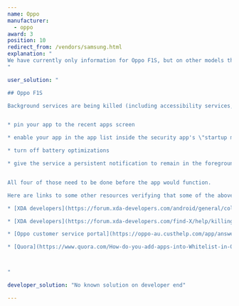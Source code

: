 ```yaml
---
name: Oppo
manufacturer:
  - oppo
award: 3
position: 10
redirect_from: /vendors/samsung.html
explanation: "
We have currently only information for Oppo F1S, but on other models the situation may well be similar.
"

user_solution: "

## Oppo F1S

Background services are being killed (including accessibility services, which then need re-enabling) every time you turn the screen off. So far, a workaround for this is:


* pin your app to the recent apps screen

* enable your app in the app list inside the security app's \"startup manager\" and \"floating app list\" (com.coloros.safecenter / com.coloros.safecenter.permission.Permission)

* turn off battery optimizations

* give the service a persistent notification to remain in the foreground


All four of those need to be done before the app would function.

Here are links to some other resources verifying that some of the above steps work on other Oppo devices:

* [XDA developers](https://forum.xda-developers.com/android/general/coloros-5-0-how-to-allow-apps-running-t3847738)

* [XDA developers](https://forum.xda-developers.com/find-X/help/killing-apps-screen-off-arghh-t3818105)

* [Oppo customer service portal](https://oppo-au.custhelp.com/app/answers/detail/a_id/1313/~/how-to-lock-applications-in-the-background%3F)

* [Quora](https://www.quora.com/How-do-you-add-apps-into-Whitelist-in-OPPO-F1s-phone)



"

developer_solution: "No known solution on developer end"

---
```

